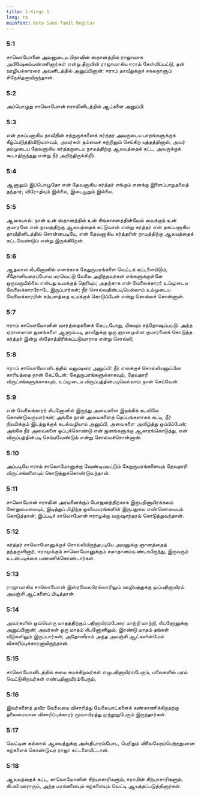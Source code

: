 ```yaml
---
title: 1-Kings 5
lang: ta
mainfont: Noto Sans Tamil Regular
---
```


###  5:1

சாலொமோனை அவனுடைய பிதாவின் ஸ்தானத்தில் ராஜாவாக அபிஷேகம்பண்ணினார்கள் என்று தீருவின் ராஜாவாகிய ஈராம் கேள்விப்பட்டு, தன் ஊழியக்காரரை அவனிடத்தில் அனுப்பினான்; ஈராம் தாவீதுக்குச் சகலநாளும் சிநேகிதனாயிருந்தான்.

###  5:2

அப்பொழுது சாலொமோன் ஈராமினிடத்தில் ஆட்களை அனுப்பி:

###  5:3

என் தகப்பனாகிய தாவீதின் சத்துருக்களைக் கர்த்தர் அவருடைய பாதங்களுக்குக் கீழ்ப்படுத்திவிடுமளவும், அவர்கள் தம்மைச் சுற்றிலும் செய்கிற யுத்தத்தினால், அவர் தம்முடைய தேவனாகிய கர்த்தருடைய நாமத்திற்கு ஆலயத்தைக் கட்ட, அவருக்குக் கூடாதிருந்தது என்று நீர் அறிந்திருக்கிறீர்.

###  5:4

ஆனாலும் இப்பொழுதோ என் தேவனாகிய கர்த்தர் எங்கும் எனக்கு இளைப்பாறுதலைத் தந்தார்; விரோதியும் இல்லை, இடையூறும் இல்லை.

###  5:5

ஆகையால்: நான் உன் ஸ்தானத்தில் உன் சிங்காசனத்தின்மேல் வைக்கும் உன் குமாரனே என் நாமத்திற்கு ஆலயத்தைக் கட்டுவான் என்று கர்த்தர் என் தகப்பனாகிய தாவீதினிடத்தில் சொன்னபடியே, என் தேவனாகிய கர்த்தரின் நாமத்திற்கு ஆலயத்தைக் கட்டவேண்டும் என்று இருக்கிறேன்.

###  5:6

ஆதலால் லீபனோனில் எனக்காக கேதுருமரங்களை வெட்டக் கட்டளையிடும்; சீதோனியரைப்போல மரவெட்டு வேலை அறிந்தவர்கள் எங்களுக்குள்ளே ஒருவருமில்லை என்பது உமக்குத் தெரியும்; அதற்காக என் வேலைக்காரர் உம்முடைய வேலைக்காரரோடே இருப்பார்கள்; நீர் சொல்வதின்படியெல்லாம் உம்முடைய வேலைக்காரரின் சம்பளத்தை உமக்குக் கொடுப்பேன் என்று சொல்லச் சொன்னான்.

###  5:7

ஈராம் சாலொமோனின் வார்த்தைகளைக் கேட்டபோது, மிகவும் சந்தோஷப்பட்டு: அந்த ஏராளமான ஜனங்களை ஆளும்படி, தாவீதுக்கு ஒரு ஞானமுள்ள குமாரனைக் கொடுத்த கர்த்தர் இன்று ஸ்தோத்திரிக்கப்படுவாராக என்று சொல்லி;

###  5:8

ஈராம் சாலொமோனிடத்தில் மனுஷரை அனுப்பி: நீர் எனக்குச் சொல்லியனுப்பின காரியத்தை நான் கேட்டேன்; கேதுருமரங்களுக்காகவும், தேவதாரி விருட்சங்களுக்காகவும், உம்முடைய விருப்பத்தின்படியெல்லாம் நான் செய்வேன்.

###  5:9

என் வேலைக்காரர் லீபனோனில் இருந்து அவைகளை இறக்கிக் கடலிலே கொண்டுவருவார்கள்; அங்கே நான் அவைகளைத் தெப்பங்களாகக் கட்டி, நீர் நியமிக்கும் இடத்துக்குக் கடல்வழியாய் அனுப்பி, அவைகளை அவிழ்த்து ஒப்பிப்பேன்; அங்கே நீர் அவைகளை ஒப்புக்கொண்டு என் ஜனங்களுக்கு ஆகாரங்கொடுத்து, என் விருப்பத்தின்படி செய்யவேண்டும் என்று சொல்லச்சொன்னான்.

###  5:10

அப்படியே ஈராம் சாலொமோனுக்கு வேண்டியமட்டும் கேதுருமரங்களையும் தேவதாரி விருட்சங்களையும் கொடுத்துக்கொண்டுவந்தான்.

###  5:11

சாலொமோன் ஈராமின் அரமனைக்குப் போஜனத்திற்காக இருபதினாயிரக்கலம் கோதுமையையும், இடித்துப் பிழிந்த ஒலிவமரங்களின் இருபதுகல எண்ணெயையும் கொடுத்தான்; இப்படிச் சாலொமோன் ஈராமுக்கு வருஷாந்தரம் கொடுத்துவந்தான்.

###  5:12

கர்த்தர் சாலொமோனுக்குச் சொல்லியிருந்தபடியே அவனுக்கு ஞானத்தைத் தந்தருளினார்; ஈராமுக்கும் சாலொமோனுக்கும் சமாதானம்உண்டாயிருந்து, இருவரும் உடன்படிக்கை பண்ணிக்கொண்டார்கள்.

###  5:13

ராஜாவாகிய சாலொமோன் இஸ்ரவேலரெல்லாரிலும் ஊழியத்துக்கு முப்பதினாயிரம் அமஞ்சி ஆட்களைப் பிடித்தான்.

###  5:14

அவர்களில் ஒவ்வொரு மாதத்திற்குப் பதினாயிரம்பேரை மாற்றி மாற்றி, லீபனோனுக்கு அனுப்பினான்; அவர்கள் ஒரு மாதம் லீபனோனிலும், இரண்டு மாதம் தங்கள் வீடுகளிலும் இருப்பார்கள்; அதோனீராம் அந்த அமஞ்சி ஆட்களின்மேல் விசாரிப்புக்காரனாயிருந்தான்.

###  5:15

சாலொமோனிடத்தில் சுமை சுமக்கிறவர்கள் எழுபதினாயிரம்பேரும், மலைகளில் மரம் வெட்டுகிறவர்கள் எண்பதினாயிரம்பேரும்,

###  5:16

இவர்களைத் தவிர வேலையை விசாரித்து வேலையாட்களைக் கண்காணிக்கிறதற்கு தலைமையான விசாரிப்புக்காரர் மூவாயிரத்து முந்நூறுபேரும் இருந்தார்கள்.

###  5:17

வெட்டின கல்லால் ஆலயத்துக்கு அஸ்திபாரம்போட, பெரிதும் விலையேறப்பெற்றதுமான கற்களைக் கொண்டுவர ராஜா கட்டளையிட்டான்.

###  5:18

ஆலயத்தைக் கட்ட, சாலொமோனின் சிற்பாசாரிகளும், ஈராமின் சிற்பாசாரிகளும், கிபலி ஊராரும், அந்த மரங்களையும் கற்களையும் வெட்டி ஆயத்தப்படுத்தினார்கள்.

